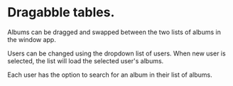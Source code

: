 # Dragabble tables.

Albums can be dragged and swapped between the two lists of albums in the window app. 

Users can be changed using the dropdown list of users. When new user is selected, the list will load the selected user's albums.

Each user has the option to search for an album in their list of albums.
